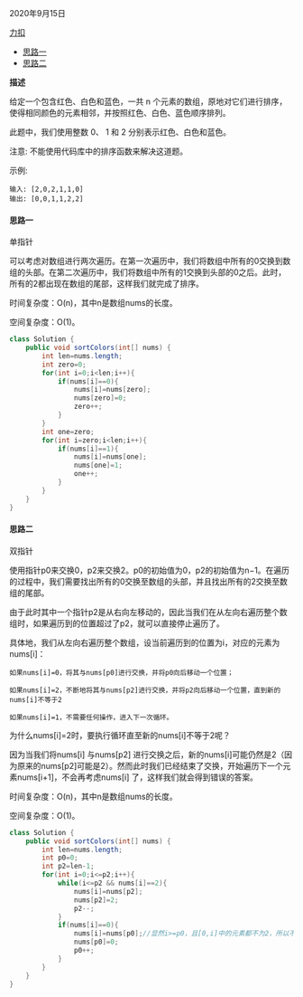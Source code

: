 2020年9月15日

[力扣](https://leetcode-cn.com/problems/sort-colors/)

- [思路一](#思路一)
- [思路二](#思路二)

**描述**

给定一个包含红色、白色和蓝色，一共 n 个元素的数组，原地对它们进行排序，使得相同颜色的元素相邻，并按照红色、白色、蓝色顺序排列。

此题中，我们使用整数 0、 1 和 2 分别表示红色、白色和蓝色。

注意:
不能使用代码库中的排序函数来解决这道题。

示例:
```
输入: [2,0,2,1,1,0]
输出: [0,0,1,1,2,2]
```
#### 思路一

单指针

可以考虑对数组进行两次遍历。在第一次遍历中，我们将数组中所有的0交换到数组的头部。在第二次遍历中，我们将数组中所有的1交换到头部的0之后。此时，所有的2都出现在数组的尾部，这样我们就完成了排序。

时间复杂度：O(n)，其中n是数组nums的长度。

空间复杂度：O(1)。

```java
class Solution {
    public void sortColors(int[] nums) {
        int len=nums.length;
        int zero=0;
        for(int i=0;i<len;i++){
            if(nums[i]==0){
                nums[i]=nums[zero];
                nums[zero]=0;
                zero++;
            }
        }
        int one=zero;
        for(int i=zero;i<len;i++){
            if(nums[i]==1){
                nums[i]=nums[one];
                nums[one]=1;
                one++;
            }
        }
    }
}
```

#### 思路二

双指针

使用指针p0来交换0，p2来交换2。p0的初始值为0，p2的初始值为n−1。在遍历的过程中，我们需要找出所有的0交换至数组的头部，并且找出所有的2交换至数组的尾部。

由于此时其中一个指针p2是从右向左移动的，因此当我们在从左向右遍历整个数组时，如果遍历到的位置超过了p2，就可以直接停止遍历了。

具体地，我们从左向右遍历整个数组，设当前遍历到的位置为i，对应的元素为nums[i]：
```
如果nums[i]=0，将其与nums[p0]进行交换，并将p0向后移动一个位置；

如果nums[i]=2，不断地将其与nums[p2]进行交换，并将p2向后移动一个位置，直到新的nums[i]不等于2

如果nums[i]=1，不需要任何操作，进入下一次循环。
```
为什么nums[i]=2时，要执行循环直至新的nums[i]不等于2呢？

因为当我们将nums[i] 与nums[p2] 进行交换之后，新的nums[i]可能仍然是2（因为原来的nums[p2]可能是2）。然而此时我们已经结束了交换，开始遍历下一个元素nums[i+1]，不会再考虑nums[i] 了，这样我们就会得到错误的答案。

时间复杂度：O(n)，其中n是数组nums的长度。

空间复杂度：O(1)。
```java
class Solution {
    public void sortColors(int[] nums) {
        int len=nums.length;
        int p0=0;
        int p2=len-1;
        for(int i=0;i<=p2;i++){
            while(i<=p2 && nums[i]==2){
                nums[i]=nums[p2];
                nums[p2]=2;
                p2--;
            }
            if(nums[i]==0){
                nums[i]=nums[p0];//显然i>=p0，且[0,i]中的元素都不为2，所以不用担心nums[i]变为2了。
                nums[p0]=0;
                p0++;
            }
        }
    }
}
```
